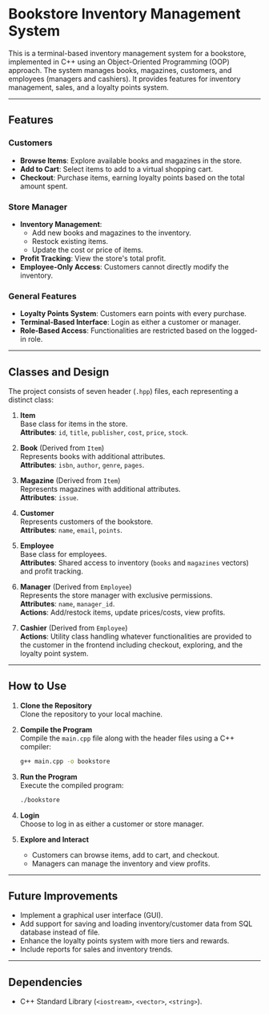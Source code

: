 # Bookstore Inventory Management System

This is a terminal-based inventory management system for a bookstore, implemented in C++ using an Object-Oriented Programming (OOP) approach. The system manages books, magazines, customers, and employees (managers and cashiers). It provides features for inventory management, sales, and a loyalty points system.

---

## Features

### Customers
- **Browse Items**: Explore available books and magazines in the store.
- **Add to Cart**: Select items to add to a virtual shopping cart.
- **Checkout**: Purchase items, earning loyalty points based on the total amount spent.

### Store Manager
- **Inventory Management**:
  - Add new books and magazines to the inventory.
  - Restock existing items.
  - Update the cost or price of items.
- **Profit Tracking**: View the store's total profit.
- **Employee-Only Access**: Customers cannot directly modify the inventory.

### General Features
- **Loyalty Points System**: Customers earn points with every purchase.
- **Terminal-Based Interface**: Login as either a customer or manager.
- **Role-Based Access**: Functionalities are restricted based on the logged-in role.

---

## Classes and Design

The project consists of seven header (`.hpp`) files, each representing a distinct class:

1. **Item**  
   Base class for items in the store.  
   **Attributes**: `id`, `title`, `publisher`, `cost`, `price`, `stock`.  

2. **Book** (Derived from `Item`)  
   Represents books with additional attributes.  
   **Attributes**: `isbn`, `author`, `genre`, `pages`.  

3. **Magazine** (Derived from `Item`)  
   Represents magazines with additional attributes.  
   **Attributes**: `issue`.  

4. **Customer**  
   Represents customers of the bookstore.  
   **Attributes**: `name`, `email`, `points`.  

5. **Employee**  
   Base class for employees.  
   **Attributes**: Shared access to inventory (`books` and `magazines` vectors) and profit tracking.  

6. **Manager** (Derived from `Employee`)  
   Represents the store manager with exclusive permissions.  
   **Attributes**: `name`, `manager_id`.  
   **Actions**: Add/restock items, update prices/costs, view profits.  

7. **Cashier** (Derived from `Employee`)  
   **Actions**: Utility class handling whatever functionalities are provided to the customer in the frontend including checkout, exploring, and the loyalty point system.  

---

## How to Use

1. **Clone the Repository**  
   Clone the repository to your local machine.  

2. **Compile the Program**  
   Compile the `main.cpp` file along with the header files using a C++ compiler:  
   ```bash
   g++ main.cpp -o bookstore
   ```

3. **Run the Program**  
   Execute the compiled program:  
   ```bash
   ./bookstore
   ```

4. **Login**  
   Choose to log in as either a customer or store manager.  

5. **Explore and Interact**  
   - Customers can browse items, add to cart, and checkout.  
   - Managers can manage the inventory and view profits.  

---

## Future Improvements
- Implement a graphical user interface (GUI).
- Add support for saving and loading inventory/customer data from SQL database instead of file.
- Enhance the loyalty points system with more tiers and rewards.
- Include reports for sales and inventory trends.

---

## Dependencies
- C++ Standard Library (`<iostream>`, `<vector>`, `<string>`).
